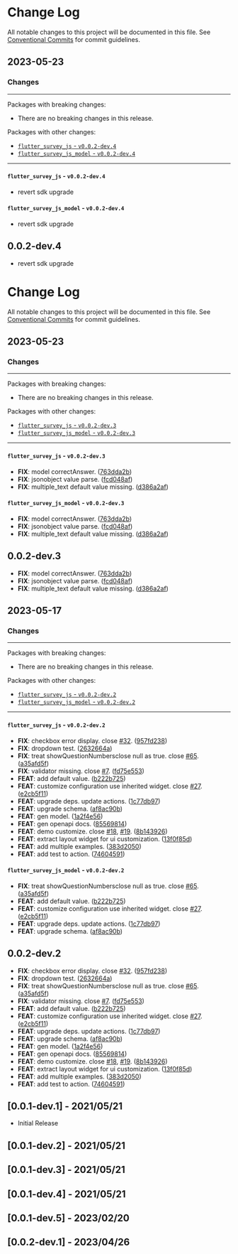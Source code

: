 # Change Log

All notable changes to this project will be documented in this file.
See [Conventional Commits](https://conventionalcommits.org) for commit guidelines.

## 2023-05-23

### Changes

---

Packages with breaking changes:

 - There are no breaking changes in this release.

Packages with other changes:

 - [`flutter_survey_js` - `v0.0.2-dev.4`](#flutter_survey_js---v002-dev4)
 - [`flutter_survey_js_model` - `v0.0.2-dev.4`](#flutter_survey_js_model---v002-dev4)

---

#### `flutter_survey_js` - `v0.0.2-dev.4`

 - revert sdk upgrade

#### `flutter_survey_js_model` - `v0.0.2-dev.4`

 - revert sdk upgrade

## 0.0.2-dev.4

 - revert sdk upgrade

# Change Log

All notable changes to this project will be documented in this file.
See [Conventional Commits](https://conventionalcommits.org) for commit guidelines.

## 2023-05-23

### Changes

---

Packages with breaking changes:

 - There are no breaking changes in this release.

Packages with other changes:

 - [`flutter_survey_js` - `v0.0.2-dev.3`](#flutter_survey_js---v002-dev3)
 - [`flutter_survey_js_model` - `v0.0.2-dev.3`](#flutter_survey_js_model---v002-dev3)

---

#### `flutter_survey_js` - `v0.0.2-dev.3`

 - **FIX**: model correctAnswer. ([763dda2b](https://github.com/Goxiaoy/flutter_survey_js/commit/763dda2b8f91f13e87f7f624f94c98b50d826929))
 - **FIX**: jsonobject value parse. ([fcd048af](https://github.com/Goxiaoy/flutter_survey_js/commit/fcd048af1025bcb66f5dc59f85743bf1b640d759))
 - **FIX**: multiple_text default value missing. ([d386a2af](https://github.com/Goxiaoy/flutter_survey_js/commit/d386a2af1c8e8736a9ef05e89df3aaab399b18fe))

#### `flutter_survey_js_model` - `v0.0.2-dev.3`

 - **FIX**: model correctAnswer. ([763dda2b](https://github.com/Goxiaoy/flutter_survey_js/commit/763dda2b8f91f13e87f7f624f94c98b50d826929))
 - **FIX**: jsonobject value parse. ([fcd048af](https://github.com/Goxiaoy/flutter_survey_js/commit/fcd048af1025bcb66f5dc59f85743bf1b640d759))
 - **FIX**: multiple_text default value missing. ([d386a2af](https://github.com/Goxiaoy/flutter_survey_js/commit/d386a2af1c8e8736a9ef05e89df3aaab399b18fe))

## 0.0.2-dev.3

 - **FIX**: model correctAnswer. ([763dda2b](https://github.com/Goxiaoy/flutter_survey_js/commit/763dda2b8f91f13e87f7f624f94c98b50d826929))
 - **FIX**: jsonobject value parse. ([fcd048af](https://github.com/Goxiaoy/flutter_survey_js/commit/fcd048af1025bcb66f5dc59f85743bf1b640d759))
 - **FIX**: multiple_text default value missing. ([d386a2af](https://github.com/Goxiaoy/flutter_survey_js/commit/d386a2af1c8e8736a9ef05e89df3aaab399b18fe))


## 2023-05-17

### Changes

---

Packages with breaking changes:

 - There are no breaking changes in this release.

Packages with other changes:

 - [`flutter_survey_js` - `v0.0.2-dev.2`](#flutter_survey_js---v002-dev2)
 - [`flutter_survey_js_model` - `v0.0.2-dev.2`](#flutter_survey_js_model---v002-dev2)

---

#### `flutter_survey_js` - `v0.0.2-dev.2`

 - **FIX**: checkbox error display. close [#32](https://github.com/Goxiaoy/flutter_survey_js/issues/32). ([957fd238](https://github.com/Goxiaoy/flutter_survey_js/commit/957fd238407533cea3d18f273fa2054db7d3212e))
 - **FIX**: dropdown test. ([2632664a](https://github.com/Goxiaoy/flutter_survey_js/commit/2632664afe745656b2467194db514a0b3440967d))
 - **FIX**: treat showQuestionNumbersclose null as true.  close [#65](https://github.com/Goxiaoy/flutter_survey_js/issues/65). ([a35afd5f](https://github.com/Goxiaoy/flutter_survey_js/commit/a35afd5f25f245eb97fd9beb78ba09a86b3779be))
 - **FIX**: validator missing. close [#7](https://github.com/Goxiaoy/flutter_survey_js/issues/7). ([fd75e553](https://github.com/Goxiaoy/flutter_survey_js/commit/fd75e5533d80254cf108f1d4302e7a9f261b6d74))
 - **FEAT**: add default value. ([b222b725](https://github.com/Goxiaoy/flutter_survey_js/commit/b222b7259fdc94ed817d8ad205f1d1afa53de437))
 - **FEAT**: customize configuration use inherited widget. close [#27](https://github.com/Goxiaoy/flutter_survey_js/issues/27). ([e2cb5f11](https://github.com/Goxiaoy/flutter_survey_js/commit/e2cb5f11f6fbe63fbf3eba8e454e7f3941fb4493))
 - **FEAT**: upgrade deps. update actions. ([1c77db97](https://github.com/Goxiaoy/flutter_survey_js/commit/1c77db97f33a30cb16378803ce2b11e9283063ec))
 - **FEAT**: upgrade schema. ([af8ac90b](https://github.com/Goxiaoy/flutter_survey_js/commit/af8ac90bafb4f24bca7c4ad17b8f2013531e8824))
 - **FEAT**: gen model. ([1a2f4e56](https://github.com/Goxiaoy/flutter_survey_js/commit/1a2f4e560a8b32deb4103d38a119fe010a327818))
 - **FEAT**: gen openapi docs. ([85569814](https://github.com/Goxiaoy/flutter_survey_js/commit/85569814d1bcba4ee615a322113a8befde6f425e))
 - **FEAT**: demo customize. close [#18](https://github.com/Goxiaoy/flutter_survey_js/issues/18), [#19](https://github.com/Goxiaoy/flutter_survey_js/issues/19). ([8b143926](https://github.com/Goxiaoy/flutter_survey_js/commit/8b143926ab91d8d1388945501f296b7441220168))
 - **FEAT**: extract layout widget for ui customization. ([13f0f85d](https://github.com/Goxiaoy/flutter_survey_js/commit/13f0f85d3d1b062fd2f765cb5435072f835f6bb1))
 - **FEAT**: add multiple examples. ([383d2050](https://github.com/Goxiaoy/flutter_survey_js/commit/383d20506a827f0b0a15329b57f2385117d80578))
 - **FEAT**: add test to action. ([74604591](https://github.com/Goxiaoy/flutter_survey_js/commit/74604591f261562d4fa6a44434fc935b7ed867af))

#### `flutter_survey_js_model` - `v0.0.2-dev.2`

 - **FIX**: treat showQuestionNumbersclose null as true.  close [#65](https://github.com/Goxiaoy/flutter_survey_js/issues/65). ([a35afd5f](https://github.com/Goxiaoy/flutter_survey_js/commit/a35afd5f25f245eb97fd9beb78ba09a86b3779be))
 - **FEAT**: add default value. ([b222b725](https://github.com/Goxiaoy/flutter_survey_js/commit/b222b7259fdc94ed817d8ad205f1d1afa53de437))
 - **FEAT**: customize configuration use inherited widget. close [#27](https://github.com/Goxiaoy/flutter_survey_js/issues/27). ([e2cb5f11](https://github.com/Goxiaoy/flutter_survey_js/commit/e2cb5f11f6fbe63fbf3eba8e454e7f3941fb4493))
 - **FEAT**: upgrade deps. update actions. ([1c77db97](https://github.com/Goxiaoy/flutter_survey_js/commit/1c77db97f33a30cb16378803ce2b11e9283063ec))
 - **FEAT**: upgrade schema. ([af8ac90b](https://github.com/Goxiaoy/flutter_survey_js/commit/af8ac90bafb4f24bca7c4ad17b8f2013531e8824))

## 0.0.2-dev.2

 - **FIX**: checkbox error display. close [#32](https://github.com/Goxiaoy/flutter_survey_js/issues/32). ([957fd238](https://github.com/Goxiaoy/flutter_survey_js/commit/957fd238407533cea3d18f273fa2054db7d3212e))
 - **FIX**: dropdown test. ([2632664a](https://github.com/Goxiaoy/flutter_survey_js/commit/2632664afe745656b2467194db514a0b3440967d))
 - **FIX**: treat showQuestionNumbersclose null as true.  close [#65](https://github.com/Goxiaoy/flutter_survey_js/issues/65). ([a35afd5f](https://github.com/Goxiaoy/flutter_survey_js/commit/a35afd5f25f245eb97fd9beb78ba09a86b3779be))
 - **FIX**: validator missing. close [#7](https://github.com/Goxiaoy/flutter_survey_js/issues/7). ([fd75e553](https://github.com/Goxiaoy/flutter_survey_js/commit/fd75e5533d80254cf108f1d4302e7a9f261b6d74))
 - **FEAT**: add default value. ([b222b725](https://github.com/Goxiaoy/flutter_survey_js/commit/b222b7259fdc94ed817d8ad205f1d1afa53de437))
 - **FEAT**: customize configuration use inherited widget. close [#27](https://github.com/Goxiaoy/flutter_survey_js/issues/27). ([e2cb5f11](https://github.com/Goxiaoy/flutter_survey_js/commit/e2cb5f11f6fbe63fbf3eba8e454e7f3941fb4493))
 - **FEAT**: upgrade deps. update actions. ([1c77db97](https://github.com/Goxiaoy/flutter_survey_js/commit/1c77db97f33a30cb16378803ce2b11e9283063ec))
 - **FEAT**: upgrade schema. ([af8ac90b](https://github.com/Goxiaoy/flutter_survey_js/commit/af8ac90bafb4f24bca7c4ad17b8f2013531e8824))
 - **FEAT**: gen model. ([1a2f4e56](https://github.com/Goxiaoy/flutter_survey_js/commit/1a2f4e560a8b32deb4103d38a119fe010a327818))
 - **FEAT**: gen openapi docs. ([85569814](https://github.com/Goxiaoy/flutter_survey_js/commit/85569814d1bcba4ee615a322113a8befde6f425e))
 - **FEAT**: demo customize. close [#18](https://github.com/Goxiaoy/flutter_survey_js/issues/18), [#19](https://github.com/Goxiaoy/flutter_survey_js/issues/19). ([8b143926](https://github.com/Goxiaoy/flutter_survey_js/commit/8b143926ab91d8d1388945501f296b7441220168))
 - **FEAT**: extract layout widget for ui customization. ([13f0f85d](https://github.com/Goxiaoy/flutter_survey_js/commit/13f0f85d3d1b062fd2f765cb5435072f835f6bb1))
 - **FEAT**: add multiple examples. ([383d2050](https://github.com/Goxiaoy/flutter_survey_js/commit/383d20506a827f0b0a15329b57f2385117d80578))
 - **FEAT**: add test to action. ([74604591](https://github.com/Goxiaoy/flutter_survey_js/commit/74604591f261562d4fa6a44434fc935b7ed867af))

## [0.0.1-dev.1] - 2021/05/21

* Initial Release

## [0.0.1-dev.2] - 2021/05/21

## [0.0.1-dev.3] - 2021/05/21

## [0.0.1-dev.4] - 2021/05/21

## [0.0.1-dev.5] - 2023/02/20

## [0.0.2-dev.1] - 2023/04/26